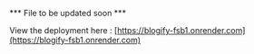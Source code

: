*** File to be updated soon ***

View the deployment here : [https://blogify-fsb1.onrender.com](https://blogify-fsb1.onrender.com)
